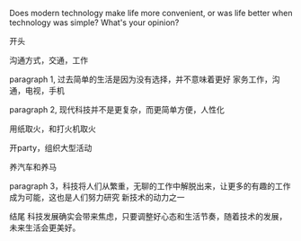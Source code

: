 
Does modern technology make life more convenient, or was life better when technology was simple?
What's your opinion?




开头

沟通方式，交通，工作

paragraph 1, 过去简单的生活是因为没有选择，并不意味着更好
家务工作，沟通，电视，手机



paragraph 2, 现代科技并不是更复杂，而更简单方便，人性化

用纸取火，和打火机取火

开party，组织大型活动

养汽车和养马


paragraph 3，科技将人们从繁重，无聊的工作中解脱出来，让更多的有趣的工作成为可能，这也是人们努力研究
新技术的动力之一


结尾
科技发展确实会带来焦虑，只要调整好心态和生活节奏，随着技术的发展，未来生活会更美好。







